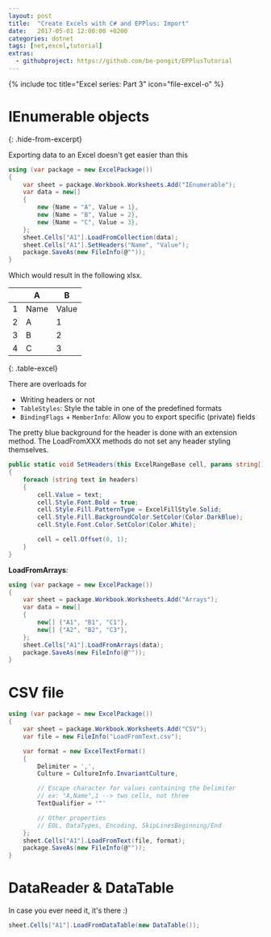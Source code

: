 ```yaml
---
layout: post
title:  "Create Excels with C# and EPPlus: Import"
date:   2017-05-01 12:00:00 +0200
categories: dotnet
tags: [net,excel,tutorial]
extras:
  - githubproject: https://github.com/be-pongit/EPPlusTutorial
---
```


{% include toc title="Excel series: Part 3" icon="file-excel-o" %}

# IEnumerable objects
{: .hide-from-excerpt}

Exporting data to an Excel doesn't get easier than this

```c#
using (var package = new ExcelPackage())
{
	var sheet = package.Workbook.Worksheets.Add("IEnumerable");
	var data = new[]
	{
		new {Name = "A", Value = 1},
		new {Name = "B", Value = 2},
		new {Name = "C", Value = 3},
	};
	sheet.Cells["A1"].LoadFromCollection(data);
	sheet.Cells["A1"].SetHeaders("Name", "Value");
	package.SaveAs(new FileInfo(@""));
}
```

<!--more-->

Which would result in the following xlsx.

|   | A     | B        |
|---|-------|----------|
| 1 | Name  | Value    |
| 2 | A     | 1        |
| 3 | B     | 2        |
| 4 | C     | 3        |
{: .table-excel}

There are overloads for
- Writing headers or not
- `TableStyles`: Style the table in one of the predefined formats
- `BindingFlags` + `MemberInfo`: Allow you to export specific (private) fields

The pretty blue background for the header is done with an extension method.
The LoadFromXXX methods do not set any header styling themselves.

```c#
public static void SetHeaders(this ExcelRangeBase cell, params string[] headers)
{
	foreach (string text in headers)
	{
		cell.Value = text;
		cell.Style.Font.Bold = true;
		cell.Style.Fill.PatternType = ExcelFillStyle.Solid;
		cell.Style.Fill.BackgroundColor.SetColor(Color.DarkBlue);
		cell.Style.Font.Color.SetColor(Color.White);

		cell = cell.Offset(0, 1);
	}
}
```


**LoadFromArrays**:

```c#
using (var package = new ExcelPackage())
{
	var sheet = package.Workbook.Worksheets.Add("Arrays");
	var data = new[]
	{
		new[] {"A1", "B1", "C1"},
		new[] {"A2", "B2", "C3"},
	};
	sheet.Cells["A1"].LoadFromArrays(data);
	package.SaveAs(new FileInfo(@""));
}
```



# CSV file

```c#
using (var package = new ExcelPackage())
{
	var sheet = package.Workbook.Worksheets.Add("CSV");
	var file = new FileInfo("LoadFromText.csv");

	var format = new ExcelTextFormat()
	{
		Delimiter = ',',
		Culture = CultureInfo.InvariantCulture,

		// Escape character for values containing the Delimiter
		// ex: "A,Name",1 --> two cells, not three
		TextQualifier = '"'

		// Other properties
		// EOL, DataTypes, Encoding, SkipLinesBeginning/End
	};
	sheet.Cells["A1"].LoadFromText(file, format);
	package.SaveAs(new FileInfo(@""));
}
```



# DataReader &amp; DataTable

In case you ever need it, it's there :)

```c#
sheet.Cells["A1"].LoadFromDataTable(new DataTable());
```
